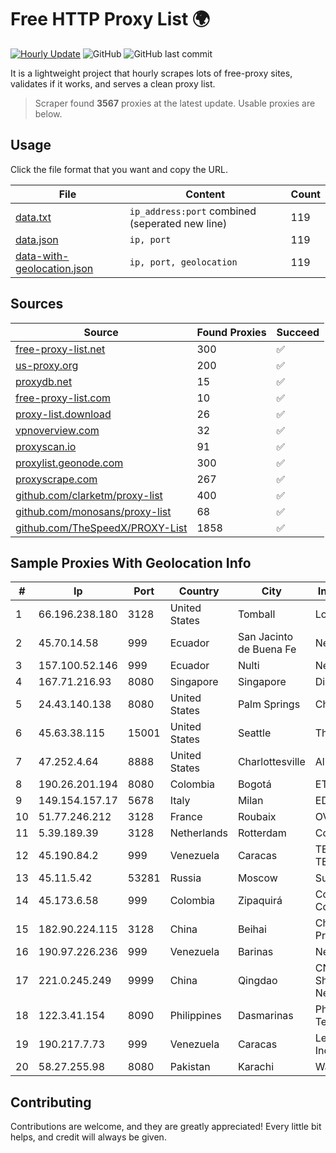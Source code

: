 
# Free HTTP Proxy List 🌍

[![Hourly Update](https://github.com/mertguvencli/http-proxy-list/actions/workflows/main.yml/badge.svg?branch=main)](https://github.com/mertguvencli/http-proxy-list/actions/workflows/main.yml)
![GitHub](https://img.shields.io/github/license/mertguvencli/http-proxy-list)
![GitHub last commit](https://img.shields.io/github/last-commit/mertguvencli/http-proxy-list)

It is a lightweight project that hourly scrapes lots of free-proxy sites, validates if it works, and serves a clean proxy list.


> Scraper found **3567** proxies at the latest update. Usable proxies are below.

## Usage

Click the file format that you want and copy the URL.


|File|Content|Count|
|----|-------|-----|
|[data.txt](https://raw.githubusercontent.com/mertguvencli/http-proxy-list/main/proxy-list/data.txt)|`ip_address:port` combined (seperated new line)|119|
|[data.json](https://raw.githubusercontent.com/mertguvencli/http-proxy-list/main/proxy-list/data.json)|`ip, port`|119|
|[data-with-geolocation.json](https://raw.githubusercontent.com/mertguvencli/http-proxy-list/main/proxy-list/data-with-geolocation.json)|`ip, port, geolocation`|119|

## Sources

|Source|Found Proxies|Succeed|
|------|-------------|-------|
|[free-proxy-list.net](https://free-proxy-list.net)|300|✅|
|[us-proxy.org](https://www.us-proxy.org)|200|✅|
|[proxydb.net](http://proxydb.net)|15|✅|
|[free-proxy-list.com](https://free-proxy-list.com/?page=&port=&type%5B%5D=http&type%5B%5D=https&up_time=0&search=Search)|10|✅|
|[proxy-list.download](https://www.proxy-list.download/HTTP)|26|✅|
|[vpnoverview.com](https://vpnoverview.com/privacy/anonymous-browsing/free-proxy-servers)|32|✅|
|[proxyscan.io](https://www.proxyscan.io)|91|✅|
|[proxylist.geonode.com](https://proxylist.geonode.com/api/proxy-list?limit=300&page=1&sort_by=lastChecked&sort_type=desc&protocols=http,https)|300|✅|
|[proxyscrape.com](https://api.proxyscrape.com/v2/?request=displayproxies&protocol=http&timeout=10000&country=all&ssl=all&anonymity=all)|267|✅|
|[github.com/clarketm/proxy-list](https://raw.githubusercontent.com/clarketm/proxy-list/master/proxy-list-raw.txt)|400|✅|
|[github.com/monosans/proxy-list](https://raw.githubusercontent.com/monosans/proxy-list/main/proxies/http.txt)|68|✅|
|[github.com/TheSpeedX/PROXY-List](https://raw.githubusercontent.com/TheSpeedX/PROXY-List/master/http.txt)|1858|✅|


## Sample Proxies With Geolocation Info

|#|Ip|Port|Country|City|Internet Service Provider|
|-|--|----|-------|----|-------------------------|
|1|66.196.238.180|3128|United States|Tomball|Logix|
|2|45.70.14.58|999|Ecuador|San Jacinto de Buena Fe|Nedetel S.A.|
|3|157.100.52.146|999|Ecuador|Nulti|Nedetel S.A.|
|4|167.71.216.93|8080|Singapore|Singapore|DigitalOcean, LLC|
|5|24.43.140.138|8080|United States|Palm Springs|Charter Communications|
|6|45.63.38.115|15001|United States|Seattle|The Constant Company|
|7|47.252.4.64|8888|United States|Charlottesville|Alibaba.com LLC|
|8|190.26.201.194|8080|Colombia|Bogotá|ETB - Colombia|
|9|149.154.157.17|5678|Italy|Milan|EDIS|
|10|51.77.246.212|3128|France|Roubaix|OVH SAS|
|11|5.39.189.39|3128|Netherlands|Rotterdam|ColoCenter b.v.|
|12|45.190.84.2|999|Venezuela|Caracas|TELECOM.CORPORATIVAS TELECORP, C.A|
|13|45.11.5.42|53281|Russia|Moscow|Sudak-Net LLC|
|14|45.173.6.58|999|Colombia|Zipaquirá|Columbus Networks Colombia|
|15|182.90.224.115|3128|China|Beihai|China Unicom Guangxi Province Network|
|16|190.97.226.236|999|Venezuela|Barinas|NetLink América C.A.|
|17|221.0.245.249|9999|China|Qingdao|CNC Group CHINA169 Shandong Province Network|
|18|122.3.41.154|8090|Philippines|Dasmarinas|Philippine Long Distance Telephone Co.|
|19|190.217.7.73|999|Venezuela|Caracas|Level 3 Communications, Inc.|
|20|58.27.255.98|8080|Pakistan|Karachi|Wateen Telecom Limited|



## Contributing

Contributions are welcome, and they are greatly appreciated! Every
little bit helps, and credit will always be given.

